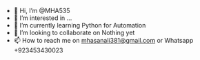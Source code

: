 - 👋 Hi, I’m @MHA535
- 👀 I’m interested in ...
- 🌱 I’m currently learning Python for Automation
- 💞️ I’m looking to collaborate on Nothing yet
- 📫 How to reach me on mhasanali381@gmail.com or Whatsapp +923453430023

<!---
MHA535/MHA535 is a ✨ special ✨ repository because its `README.md` (this file) appears on your GitHub profile.
You can click the Preview link to take a look at your changes.
--->
